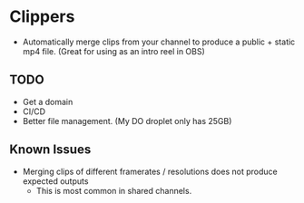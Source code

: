 # Clippers
- Automatically merge clips from your channel to produce a public + static mp4 file. (Great for using as an intro reel in OBS)

## TODO
- Get a domain   
- CI/CD
- Better file management. (My DO droplet only has 25GB)

## Known Issues
- Merging clips of different framerates / resolutions does not produce expected outputs
    - This is most common in shared channels. 